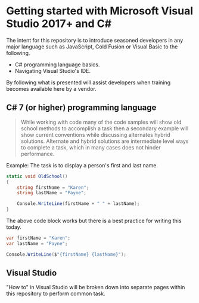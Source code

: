 # Getting started with Microsoft Visual Studio 2017+ and C#

The intent for this repository is to introduce seasoned developers in any major language such as JavaScript, Cold Fusion or Visual Basic to the following.
- C# programming language basics.
- Navigating Visual Studio's IDE.

By following what is presented will assist developers when training becomes available here by a vendor.

## C# 7 (or higher) programming language 
> While working with code many of the code samples will show old school methods to accomplish a task then a secondary example will show current conventions while discussing alternates hybrid solutions. Alternate and hybrid solutions are intermediate level ways to complete a task, which in many cases does not hinder performance. 

Example: The task is to display a person's first and last name.
```csharp
static void OldSchool()
{
    string firstName = "Karen";
    string lastName = "Payne";

    Console.WriteLine(firstName + " " + lastName);
}
```

The above code block works but there is a best practice for writing this today.

```csharp
var firstName = "Karen";
var lastName = "Payne";

Console.WriteLine($"{firstName} {lastName}");
```

## Visual Studio
"How to" in Visual Studio will be broken down into separate pages within this repository to perform common task.
